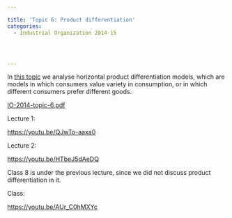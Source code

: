 ```yaml
---

title: 'Topic 6: Product differentiation'
categories:
  - Industrial Organization 2014-15




---
```

In <a href="https://www.tholden.org/wp-content/uploads/2014/12/IO-2014-topic-6.pdf">this topic</a> we analyse horizontal product differentiation models, which are models in which consumers value variety in consumption, or in which different consumers prefer different goods.

<div class="PDFcontainer">
<div class="PDFelement"><object data="https://www.tholden.org/wp-content/uploads/2014/12/IO-2014-topic-6.pdf" type="application/pdf" width="100%" height="100%"><a href="https://www.tholden.org/wp-content/uploads/2014/12/IO-2014-topic-6.pdf">IO-2014-topic-6.pdf</a></object></div>
</div>

Lecture 1:

https://youtu.be/QJwTo-aaxa0

Lecture 2:

https://youtu.be/HTbeJ5dAeDQ

Class 8 is under the previous lecture, since we did not discuss product differentiation in it.

Class:

https://youtu.be/AUr_C0hMXYc
